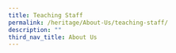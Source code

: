 ```yaml
---
title: Teaching Staff
permalink: /heritage/About-Us/teaching-staff/
description: ""
third_nav_title: About Us
---
```

